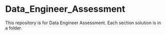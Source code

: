# Data_Engineer_Assessment

This repository is for Data Engineer Assessment. 
Each section solution is in a folder.

